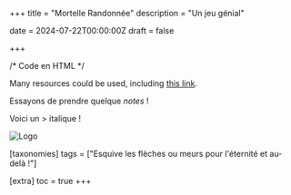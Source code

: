 +++
title = "Mortelle Randonnée"
description = "Un jeu génial"

date = 2024-07-22T00:00:00Z
draft = false

+++

/* Code en HTML */
<p> Many resources could be used, including 
<a href="https://biodiversitypmc.sibils.org/" rel="noreferrer">this link</a>. <br></p>


Essayons de prendre quelque *notes* !

Voici un > italique !

![Logo](https://biodiversitypmc.sibils.org/img/logo_banner.7ff68d4d.png "Logo de SIBiLS")


[taxonomies]
tags = ["Esquive les flèches ou meurs pour l'éternité et au-delà !"]

[extra]
toc = true
+++

